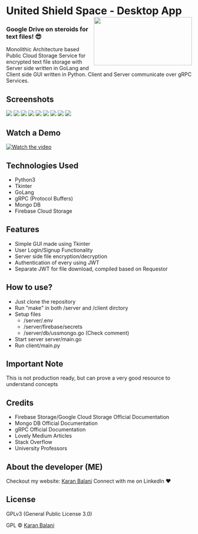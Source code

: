 # United Shield Space - Desktop App <img src="/githubGraphics/logo.png" align="right" width="266" height="131" />
### Google Drive on steroids for text files! 😎
Monolithic Architecture based Public Cloud Storage Service for encrypted text file storage with Server side written in GoLang and Client side GUI written in Python. Client and Server communicate over gRPC Services.

## Screenshots
<img src="/githubGraphics/splash-screen.png"/>
<img src="/githubGraphics/login-screen.png"/>
<img src="/githubGraphics/sign-up-screen.png"/>
<img src="/githubGraphics/home-screen.png"/>
<img src="/githubGraphics/file-options.png"/>
<img src="/githubGraphics/server-logging.png"/>
<img src="/githubGraphics/db-user-node.png"/>
<img src="/githubGraphics/db-file-node.png"/>
<img src="/githubGraphics/firebase-file.png"/>

## Watch a Demo
[![Watch the video](https://media.giphy.com/media/XBdaS9VD83Pk63s5DM/giphy.gif)](https://youtu.be/5sNnQHXtfUA)

## Technologies Used
- Python3
- Tkinter
- GoLang
- gRPC (Protocol Buffers)
- Mongo DB
- Firebase Cloud Storage

## Features
 - Simple GUI made using Tkinter
 - User Login/Signup Functionality
 - Server side file encryption/decryption
 - Authentication of every using JWT
 - Separate JWT for file download, compiled based on Requestor

## How to use?
 - Just clone the repository
 - Run "make" in both /server and /client dirctory
 - Setup files
    - /server/.env
    - /server/firebase/secrets
    - /server/db/ussmongo.go (Check comment)
 - Start server server/main.go
 - Run client/main.py

## Important Note
This is not production ready, but can prove a very good resource to understand concepts

## Credits
 - Firebase Storage/Google Cloud Storage Official Documentation
 - Mongo DB Official Documentation
 - gRPC Official Documentation
 - Lovely Medium Articles
 - Stack Overflow
 - University Professors

## About the developer (ME)
Checkout my website: [Karan Balani](https://krnblni.github.io)
Connect with me on LinkedIn ❤️

## License
GPLv3 (General Public License 3.0) 

GPL © [Karan Balani](https://krnblni.github.io)
